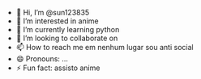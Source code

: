 - 👋 Hi, I’m @sun123835
- 👀 I’m interested in anime
- 🌱 I’m currently learning python
- 💞️ I’m looking to collaborate on 
- 📫 How to reach me em  nenhum lugar sou anti social
- 😄 Pronouns: ...
- ⚡ Fun fact: assisto anime

<!---
sun123835/sun123835 is a ✨ special ✨ repository because its `README.md` (this file) appears on your GitHub profile.
You can click the Preview link to take a look at your changes.
--->
